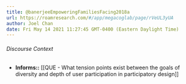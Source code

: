 ```yaml
---
title: @banerjeeEmpoweringFamiliesFacing2018a
url: https://roamresearch.com/#/app/megacoglab/page/rVeUL3yUA
author: Joel Chan
date: Fri May 14 2021 11:27:45 GMT-0400 (Eastern Daylight Time)
---
```




###### Discourse Context

- **Informs::** [[QUE - What tension points exist between the goals of diversity and depth of user participation in participatory design]]
